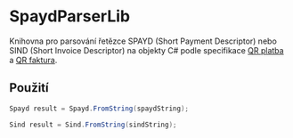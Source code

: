 # SpaydParserLib
Knihovna pro parsování řetězce SPAYD (Short Payment Descriptor) nebo SIND (Short Invoice Descriptor) na objekty C# podle specifikace [QR platba](http://qr-platba.cz/pro-vyvojare/specifikace-formatu/) a [QR faktura](http://qr-faktura.cz/popis-formatu). 

## Použití

```csharp
Spayd result = Spayd.FromString(spaydString);
```

```csharp
Sind result = Sind.FromString(sindString);
```
